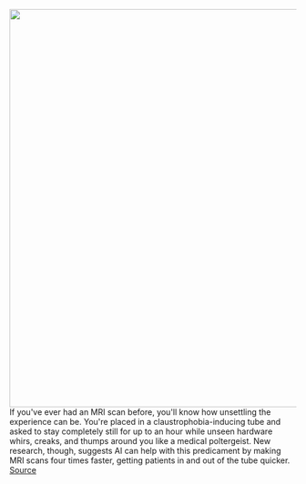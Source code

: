<img src='https://cdn.vox-cdn.com/thumbor/q4iiwXA8FCd3wLS2JKyhzpC-MO0=/0x0:4254x2837/1200x800/filters:focal(1787x1079:2467x1759)/cdn.vox-cdn.com/uploads/chorus_image/image/67219498/1014361038.jpg.0.jpg' width='700px' /><br/>
If you've ever had an MRI scan before, you'll know how unsettling the experience can be. You're placed in a claustrophobia-inducing tube and asked to stay completely still for up to an hour while unseen hardware whirs, creaks, and thumps around you like a medical poltergeist. New research, though, suggests AI can help with this predicament by making MRI scans four times faster, getting patients in and out of the tube quicker.
<a href='https://www.theverge.com/2020/8/18/21373335/faster-mri-scans-ai-machine-learning-facebook-nyu-research-clinical-study'> Source <a/>